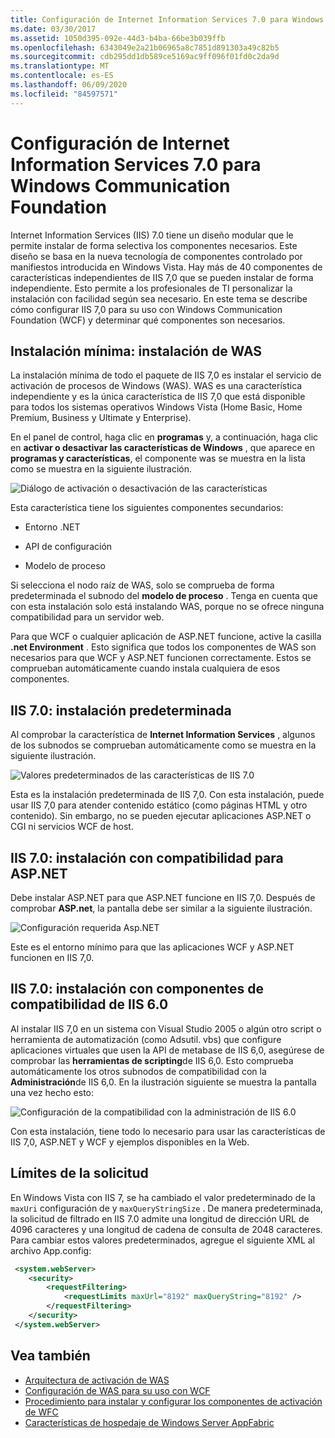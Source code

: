 ```yaml
---
title: Configuración de Internet Information Services 7.0 para Windows Communication Foundation
ms.date: 03/30/2017
ms.assetid: 1050d395-092e-44d3-b4ba-66be3b039ffb
ms.openlocfilehash: 6343049e2a21b06965a8c7851d891303a49c82b5
ms.sourcegitcommit: cdb295dd1db589ce5169ac9ff096f01fd0c2da9d
ms.translationtype: MT
ms.contentlocale: es-ES
ms.lasthandoff: 06/09/2020
ms.locfileid: "84597571"
---
```

# <a name="configuring-internet-information-services-70-for-windows-communication-foundation"></a>Configuración de Internet Information Services 7.0 para Windows Communication Foundation

Internet Information Services (IIS) 7.0 tiene un diseño modular que le permite instalar de forma selectiva los componentes necesarios. Este diseño se basa en la nueva tecnología de componentes controlado por manifiestos introducida en Windows Vista. Hay más de 40 componentes de características independientes de IIS 7,0 que se pueden instalar de forma independiente. Esto permite a los profesionales de TI personalizar la instalación con facilidad según sea necesario. En este tema se describe cómo configurar IIS 7,0 para su uso con Windows Communication Foundation (WCF) y determinar qué componentes son necesarios.

## <a name="minimal-installation-installing-was"></a>Instalación mínima: instalación de WAS
 La instalación mínima de todo el paquete de IIS 7,0 es instalar el servicio de activación de procesos de Windows (WAS). WAS es una característica independiente y es la única característica de IIS 7,0 que está disponible para todos los sistemas operativos Windows Vista (Home Basic, Home Premium, Business y Ultimate y Enterprise).

 En el panel de control, haga clic en **programas** y, a continuación, haga clic en **activar o desactivar las características de Windows** , que aparece en **programas y características**, el componente was se muestra en la lista como se muestra en la siguiente ilustración.

 ![Diálogo de activación o desactivación de las características](media/wcfc-turnfeaturesonoroffs.gif "wcfc_TurnFeaturesOnOrOffs")

 Esta característica tiene los siguientes componentes secundarios:

- Entorno .NET

- API de configuración

- Modelo de proceso

 Si selecciona el nodo raíz de WAS, solo se comprueba de forma predeterminada el subnodo del **modelo de proceso** . Tenga en cuenta que con esta instalación solo está instalando WAS, porque no se ofrece ninguna compatibilidad para un servidor web.

 Para que WCF o cualquier aplicación de ASP.NET funcione, active la casilla **.net Environment** . Esto significa que todos los componentes de WAS son necesarios para que WCF y ASP.NET funcionen correctamente. Estos se comprueban automáticamente cuando instala cualquiera de esos componentes.

## <a name="iis-70-default-installation"></a>IIS 7.0: instalación predeterminada
 Al comprobar la característica de **Internet Information Services** , algunos de los subnodos se comprueban automáticamente como se muestra en la siguiente ilustración.

 ![Valores predeterminados de las características de IIS 7.0](media/wcfc-turningfeaturesonoroff2.gif "wcfc_TurningFeaturesOnOrOff2")

 Esta es la instalación predeterminada de IIS 7,0. Con esta instalación, puede usar IIS 7,0 para atender contenido estático (como páginas HTML y otro contenido). Sin embargo, no se pueden ejecutar aplicaciones ASP.NET o CGI ni servicios WCF de host.

## <a name="iis-70-installation-with-aspnet-support"></a>IIS 7.0: instalación con compatibilidad para ASP.NET
 Debe instalar ASP.NET para que ASP.NET funcione en IIS 7,0. Después de comprobar **ASP.net**, la pantalla debe ser similar a la siguiente ilustración.

 ![Configuración requerida Asp.NET](media/wcfc-trunfeaturesonoroff3s.gif "wcfc_TrunFeaturesOnOrOFf3s")

 Este es el entorno mínimo para que las aplicaciones WCF y ASP.NET funcionen en IIS 7,0.

## <a name="iis-70-installation-with-iis-60-compatibility-components"></a>IIS 7.0: instalación con componentes de compatibilidad de IIS 6.0
 Al instalar IIS 7,0 en un sistema con Visual Studio 2005 o algún otro script o herramienta de automatización (como Adsutil. vbs) que configure aplicaciones virtuales que usen la API de metabase de IIS 6,0, asegúrese de comprobar las **herramientas de scripting**de IIS 6,0. Esto comprueba automáticamente los otros subnodos de compatibilidad con la **Administración**de IIS 6,0. En la ilustración siguiente se muestra la pantalla una vez hecho esto:

 ![Configuración de la compatibilidad con la administración de IIS 6.0](media/scfc-turnfeaturesonoroff5s.gif "scfc_TurnFeaturesOnOrOff5s")

 Con esta instalación, tiene todo lo necesario para usar las características de IIS 7,0, ASP.NET y WCF y ejemplos disponibles en la Web.

## <a name="request-limits"></a>Límites de la solicitud
 En Windows Vista con IIS 7, se ha cambiado el valor predeterminado de la `maxUri` configuración de y `maxQueryStringSize` . De manera predeterminada, la solicitud de filtrado en IIS 7.0 admite una longitud de dirección URL de 4096 caracteres y una longitud de cadena de consulta de 2048 caracteres. Para cambiar estos valores predeterminados, agregue el siguiente XML al archivo App.config:

```xml
 <system.webServer>
    <security>
        <requestFiltering>
            <requestLimits maxUrl="8192" maxQueryString="8192" />
        </requestFiltering>
    </security>
 </system.webServer>
 ```

## <a name="see-also"></a>Vea también

- [Arquitectura de activación de WAS](was-activation-architecture.md)
- [Configuración de WAS para su uso con WCF](configuring-the-wpa--service-for-use-with-wcf.md)
- [Procedimiento para instalar y configurar los componentes de activación de WFC](how-to-install-and-configure-wcf-activation-components.md)
- [Características de hospedaje de Windows Server AppFabric](https://docs.microsoft.com/previous-versions/appfabric/ee677189(v=azure.10))
